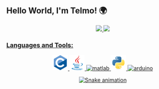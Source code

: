 
## Hello World, I'm Telmo! 🌍

<div align="center">
  <a href="https://github.com/tqscorreia">
  <img height="180em" src="https://github-readme-stats.vercel.app/api?username=tqscorreia&show_icons=true&theme=dark&include_all_commits=true&count_private=true"/>
  <img height="180em" src="https://github-readme-stats.vercel.app/api/top-langs/?username=tqscorreia&layout=compact&langs_count=7&theme=dark"/>


<h3 align="left">Languages and Tools:</h3>
</a> <a href="https://www.cprogramming.com/" target="_blank"> <img src="https://raw.githubusercontent.com/devicons/devicon/master/icons/c/c-original.svg" alt="c" width="40" height="40"/>
</a> <a href="https://www.java.com" target="_blank"> <img src="https://raw.githubusercontent.com/devicons/devicon/master/icons/java/java-original.svg" alt="java" width="40" height="40"/>
</a> <a href="https://www.mathworks.com/" target="_blank"> <img src="https://upload.wikimedia.org/wikipedia/commons/2/21/Matlab_Logo.png" alt="matlab" width="40" height="40"/>
</a> <a href="https://www.python.org" target="_blank"> <img src="https://raw.githubusercontent.com/devicons/devicon/master/icons/python/python-original.svg" alt="python" width="40" height="40"/>
</a> <a href="https://www.arduino.cc/" target="_blank"> <img src="https://cdn.worldvectorlogo.com/logos/arduino-1.svg" alt="arduino" width="40" height="40"/>
</p>

![Snake animation](https://github.com/tqscorreia/tqscorreia/blob/output/github-contribution-grid-snake.svg)
